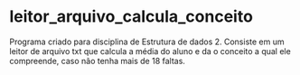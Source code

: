 # leitor_arquivo_calcula_conceito
Programa criado para disciplina de Estrutura de dados 2. Consiste em um leitor de arquivo txt que calcula a média do aluno e da o conceito a qual ele compreende, caso não tenha mais de 18 faltas.
